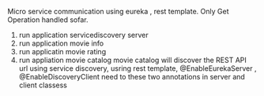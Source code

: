 Micro service communication using eureka , rest template.  Only Get Operation handled sofar.
1. run application servicediscovery server
2. run application movie info
3. run applicatin movie rating
4. run appliation movie catalog
   movie catalog will discover the REST API url using service discovery, usring rest template,  @EnableEurekaServer , @EnableDiscoveryClient need to these two annotations in server and client classess
   
